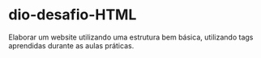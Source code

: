 # dio-desafio-HTML
Elaborar um website utilizando uma estrutura bem básica, utilizando tags aprendidas durante as aulas práticas.
